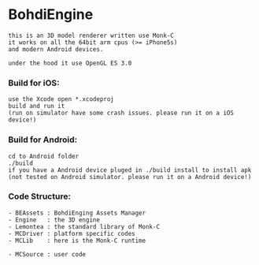 # BohdiEngine

	this is an 3D model renderer written use Monk-C
	it works on all the 64bit arm cpus (>= iPhone5s)
	and modern Android devices.

	under the hood it use OpenGL ES 3.0

### Build for iOS:

	use the Xcode open *.xcodeproj
	build and run it
	(run on simulator have some crash issues. please run it on a iOS device!)

### Build for Android:

	cd to Android folder
	./build
	if you have a Android device pluged in ./build install to install apk
	(not tested on Android simulator. please run it on a Android device!)

### Code Structure:

	- BEAssets : BohdiEnging Assets Manager
	- Engine   : the 3D engine
	- Lemontea : the standard library of Monk-C
	- MCDriver : platform specific codes
	- MCLib    : here is the Monk-C runtime

	- MCSource : user code



